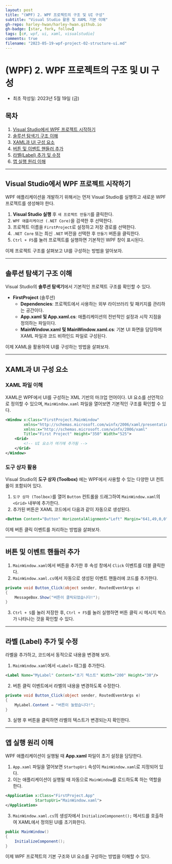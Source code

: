 ```yaml
---
layout: post
title: "(WPF) 2. WPF 프로젝트의 구조 및 UI 구성"
subtitle: "Visual Studio 활용 및 XAML 기본 이해"
gh-repo: harley-hwan/harley-hwan.github.io
gh-badge: [star, fork, follow]
tags: [c#, wpf, ui, xaml, visualstudio]
comments: true
filename: "2023-05-19-wpf-project-02-structure-ui.md"
---
```


# (WPF) 2. WPF 프로젝트의 구조 및 UI 구성
- 최초 작성일: 2023년 5월 19일 (금)

## 목차
1. [Visual Studio에서 WPF 프로젝트 시작하기](#visual-studio에서-wpf-프로젝트-시작하기)
2. [솔루션 탐색기 구조 이해](#솔루션-탐색기-구조-이해)
3. [XAML과 UI 구성 요소](#xaml과-ui-구성-요소)
4. [버튼 및 이벤트 핸들러 추가](#버튼-및-이벤트-핸들러-추가)
5. [라벨(Label) 추가 및 수정](#라벨-label-추가-및-수정)
6. [앱 실행 원리 이해](#앱-실행-원리-이해)

---

## Visual Studio에서 WPF 프로젝트 시작하기

WPF 애플리케이션을 개발하기 위해서는 먼저 Visual Studio를 실행하고 새로운 WPF 프로젝트를 생성해야 한다.

1. **Visual Studio 실행** 후 `새 프로젝트 만들기`를 클릭한다.
2. `WPF 애플리케이션 (.NET Core)`을 검색한 후 선택한다.
3. 프로젝트 이름을 `FirstProject`로 설정하고 저장 경로를 선택한다.
4. `.NET Core` 또는 최신 `.NET` 버전을 선택한 후 `만들기` 버튼을 클릭한다.
5. `Ctrl + F5`를 눌러 프로젝트를 실행하면 기본적인 WPF 창이 표시된다.

이제 프로젝트 구조를 살펴보고 UI를 구성하는 방법을 알아보자.

---

## 솔루션 탐색기 구조 이해

Visual Studio의 **솔루션 탐색기**에서 기본적인 프로젝트 구조를 확인할 수 있다.

- **FirstProject** (솔루션)
  - **Dependencies**: 프로젝트에서 사용하는 외부 라이브러리 및 패키지를 관리하는 공간이다.
  - **App.xaml 및 App.xaml.cs**: 애플리케이션의 전반적인 설정과 시작 지점을 정의하는 파일이다.
  - **MainWindow.xaml 및 MainWindow.xaml.cs**: 기본 UI 화면을 담당하며 XAML 파일과 코드 비하인드 파일로 구성된다.

이제 XAML을 활용하여 UI를 구성하는 방법을 살펴보자.

---

## XAML과 UI 구성 요소

### XAML 파일 이해

XAML은 WPF에서 UI를 구성하는 XML 기반의 마크업 언어이다. UI 요소를 선언적으로 정의할 수 있으며, `MainWindow.xaml` 파일을 열어보면 기본적인 구조를 확인할 수 있다.

  ```xml
  <Window x:Class="FirstProject.MainWindow"
          xmlns="http://schemas.microsoft.com/winfx/2006/xaml/presentation"
          xmlns:x="http://schemas.microsoft.com/winfx/2006/xaml"
          Title="First Project" Height="350" Width="525">
      <Grid>
          <!-- UI 요소가 여기에 추가됨 -->
      </Grid>
  </Window>
  ```

### 도구 상자 활용

Visual Studio의 **도구 상자 (Toolbox)** 에는 WPF에서 사용할 수 있는 다양한 UI 컨트롤이 포함되어 있다.

1. `도구 상자 (Toolbox)`를 열어 `Button` 컨트롤을 드래그하여 `MainWindow.xaml`의 `<Grid>` 내부에 추가한다.
2. 추가된 버튼은 XAML 코드에서 다음과 같이 자동으로 생성된다.

  ```xml
  <Button Content="Button" HorizontalAlignment="Left" Margin="641,49,0,0" VerticalAlignment="Top" Height="51" Width="104" Click="Button_Click"/>
  ```

이제 버튼 클릭 이벤트를 처리하는 방법을 살펴보자.

---

## 버튼 및 이벤트 핸들러 추가

1. `MainWindow.xaml`에서 버튼을 추가한 후 속성 창에서 `Click` 이벤트를 더블 클릭한다.
2. `MainWindow.xaml.cs`에서 자동으로 생성된 이벤트 핸들러에 코드를 추가한다.

  ```csharp
  private void Button_Click(object sender, RoutedEventArgs e)
  {
      MessageBox.Show("버튼이 클릭되었습니다!");
  }
  ```

3. `Ctrl + S`를 눌러 저장한 후, `Ctrl + F5`를 눌러 실행하면 버튼 클릭 시 메시지 박스가 나타나는 것을 확인할 수 있다.

---

## 라벨 (Label) 추가 및 수정

라벨을 추가하고, 코드에서 동적으로 내용을 변경해 보자.

1. `MainWindow.xaml`에서 `<Label>` 태그를 추가한다.

  ```xml
  <Label Name="MyLabel" Content="초기 텍스트" Width="200" Height="30"/>
  ```

2. 버튼 클릭 이벤트에서 라벨의 내용을 변경하도록 수정한다.

  ```csharp
  private void Button_Click(object sender, RoutedEventArgs e)
  {
      MyLabel.Content = "버튼이 눌렸습니다!";
  }
  ```

3. 실행 후 버튼을 클릭하면 라벨의 텍스트가 변경되는지 확인한다.

---

## 앱 실행 원리 이해

WPF 애플리케이션이 실행될 때 **App.xaml** 파일이 초기 설정을 담당한다.

1. `App.xaml` 파일을 열어보면 `StartupUri` 속성이 `MainWindow.xaml`로 지정되어 있다.
2. 이는 애플리케이션이 실행될 때 자동으로 `MainWindow`를 로드하도록 하는 역할을 한다.

  ```xml
  <Application x:Class="FirstProject.App"
               StartupUri="MainWindow.xaml">
  </Application>
  ```

3. `MainWindow.xaml.cs`의 생성자에서 `InitializeComponent();` 메서드를 호출하여 XAML에서 정의된 UI를 초기화한다.

  ```csharp
  public MainWindow()
  {
      InitializeComponent();
  }
  ```

이제 WPF 프로젝트의 기본 구조와 UI 요소를 구성하는 방법을 이해할 수 있다.

